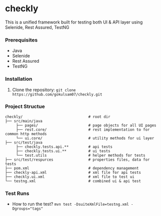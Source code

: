 # checkly

This is a unified framework built for testing both UI & API layer using Selenide, Rest Assured, TestNG

### Prerequisites

* Java
* Selenide 
* Rest Assured
* TestNG

### Installation

1. Clone the repository: `git clone https://github.com/gokulsam07/checkly.git`

### Project Structue

```
checkly/                              # root dir
├── src/main/java                                              
     ├── pages/                       # page objects for all UI pages                    
     ├── rest.core/                   # rest implementation to for common http methods
     └── ui.core/                     # utility methods for ui layer                 
├── src/test/java
     ├── checkly.tests.api.**         # api tests                 
     ├── checkly.tests.ui.**          # ui tests
     └── test.utils                   # helper methods for tests
├── src/test/respurces                # properties files, data for tests                           
├── pom.xml                           # dependency management
├── checkly-api.xml                   # xml file for api tests
├── checkly.ui.xml                    # xml file to test ui 
└── testng.xml                        # combined ui & api test

```

### Test Runs

* How to run the test? `mvn test -DsuiteXmlFile=testng.xml -Dgroups="tags"` 






